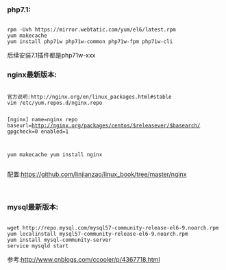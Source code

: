<h3>php7.1:</h3>
<pre><code>
rpm -Uvh https://mirror.webtatic.com/yum/el6/latest.rpm
yum makecache
yum install php71w php71w-common php71w-fpm php71w-cli
</code></pre>
<p>后续安装7.1插件都是php71w-xxx</p>

<h3>nginx最新版本:</h3>
<pre><code>
官方说明:http://nginx.org/en/linux_packages.html#stable
vim /etc/yum.repos.d/nginx.repo  

[nginx]
name=nginx repo
baseurl=http://nginx.org/packages/centos/$releasever/$basearch/
gpgcheck=0
enabled=1

yum makecache 
yum install nginx
</code></pre>
配置:<a href="https://github.com/linjianzao/linux_book/tree/master/nginx">https://github.com/linjianzao/linux_book/tree/master/nginx</a>

<br/>
<h3>mysql最新版本:</h3>
<pre><code>
wget http://repo.mysql.com/mysql57-community-release-el6-9.noarch.rpm
yum localinstall mysql57-community-release-el6-9.noarch.rpm 
yum install mysql-community-server
service mysqld start
</code></pre>
参考:<a href="http://www.cnblogs.com/ccooler/p/4367718.html">http://www.cnblogs.com/ccooler/p/4367718.html</a>
